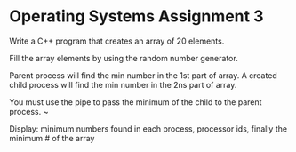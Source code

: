 # Operating Systems Assignment 3

Write a C++ program that creates an array of 20 elements.

Fill the array elements by using the random number generator.

Parent process will find the min number in the 1st part of array. 
A created child process will find the min number in the 2ns part of array. 

You must use the pipe to pass the minimum of the child to the parent process. ~

Display: 
minimum numbers found in each process,
processor ids,
finally the minimum # of the array

